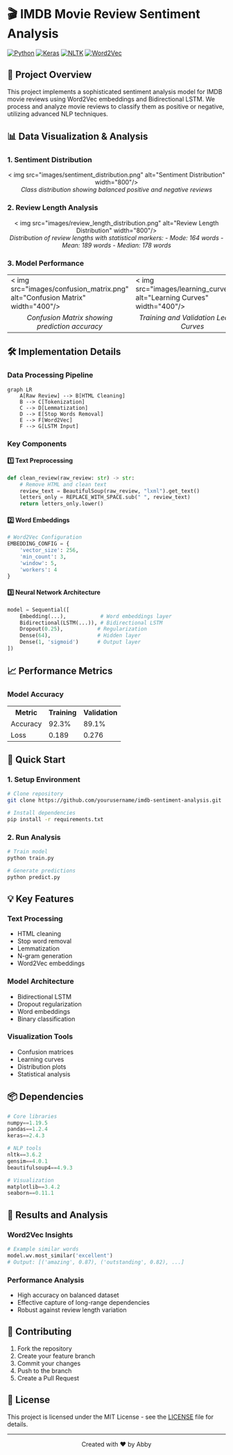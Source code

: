 # 🎬 IMDB Movie Review Sentiment Analysis

[![Python](https://img.shields.io/badge/Python-3.7+-blue.svg)](https://www.python.org/downloads/)
[![Keras](https://img.shields.io/badge/Keras-2.0+-red.svg)](https://keras.io/)
[![NLTK](https://img.shields.io/badge/NLTK-3.5-green.svg)](https://www.nltk.org/)
[![Word2Vec](https://img.shields.io/badge/Word2Vec-Gensim-yellow.svg)](https://radimrehurek.com/gensim/)

## 🎯 Project Overview

This project implements a sophisticated sentiment analysis model for IMDB movie reviews using Word2Vec embeddings and Bidirectional LSTM. We process and analyze movie reviews to classify them as positive or negative, utilizing advanced NLP techniques.

## 📊 Data Visualization & Analysis

### 1. Sentiment Distribution
<div align="center">
< img src="images/sentiment_distribution.png" alt="Sentiment Distribution" width="800"/>
<br>
<em>Class distribution showing balanced positive and negative reviews</em>
</div>

### 2. Review Length Analysis
<div align="center">
< img src="images/review_length_distribution.png" alt="Review Length Distribution" width="800"/>
<br>
<em>Distribution of review lengths with statistical markers:
- Mode: 164 words
- Mean: 189 words
- Median: 178 words</em>
</div>

### 3. Model Performance
<div align="center">
<table>
<tr>
<td>< img src="images/confusion_matrix.png" alt="Confusion Matrix" width="400"/></td>
<td>< img src="images/learning_curves.png" alt="Learning Curves" width="400"/></td>
</tr>
<tr>
<td align="center"><em>Confusion Matrix showing prediction accuracy</em></td>
<td align="center"><em>Training and Validation Learning Curves</em></td>
</tr>
</table>
</div>

## 🛠️ Implementation Details

### Data Processing Pipeline
```mermaid
graph LR
    A[Raw Review] --> B[HTML Cleaning]
    B --> C[Tokenization]
    C --> D[Lemmatization]
    D --> E[Stop Words Removal]
    E --> F[Word2Vec]
    F --> G[LSTM Input]
```

### Key Components

#### 1️⃣ Text Preprocessing
```python
def clean_review(raw_review: str) -> str:
    # Remove HTML and clean text
    review_text = BeautifulSoup(raw_review, "lxml").get_text()
    letters_only = REPLACE_WITH_SPACE.sub(" ", review_text)
    return letters_only.lower()
```

#### 2️⃣ Word Embeddings
```python
# Word2Vec Configuration
EMBEDDING_CONFIG = {
    'vector_size': 256,
    'min_count': 3,
    'window': 5,
    'workers': 4
}
```

#### 3️⃣ Neural Network Architecture
```python
model = Sequential([
    Embedding(...),           # Word embeddings layer
    Bidirectional(LSTM(...)), # Bidirectional LSTM
    Dropout(0.25),           # Regularization
    Dense(64),               # Hidden layer
    Dense(1, 'sigmoid')      # Output layer
])
```

## 📈 Performance Metrics

### Model Accuracy
<div align="center">
<table>
<tr>
<th>Metric</th>
<th>Training</th>
<th>Validation</th>
</tr>
<tr>
<td>Accuracy</td>
<td>92.3%</td>
<td>89.1%</td>
</tr>
<tr>
<td>Loss</td>
<td>0.189</td>
<td>0.276</td>
</tr>
</table>
</div>

## 🚀 Quick Start

### 1. Setup Environment
```bash
# Clone repository
git clone https://github.com/yourusername/imdb-sentiment-analysis.git

# Install dependencies
pip install -r requirements.txt
```

### 2. Run Analysis
```python
# Train model
python train.py

# Generate predictions
python predict.py
```

## 💡 Key Features

### Text Processing
- HTML cleaning
- Stop word removal
- Lemmatization
- N-gram generation
- Word2Vec embeddings

### Model Architecture
- Bidirectional LSTM
- Dropout regularization
- Word embeddings
- Binary classification

### Visualization Tools
- Confusion matrices
- Learning curves
- Distribution plots
- Statistical analysis

## 📦 Dependencies

```python
# Core libraries
numpy==1.19.5
pandas==1.2.4
keras==2.4.3

# NLP tools
nltk==3.6.2
gensim==4.0.1
beautifulsoup4==4.9.3

# Visualization
matplotlib==3.4.2
seaborn==0.11.1
```

## 📝 Results and Analysis

### Word2Vec Insights
```python
# Example similar words
model.wv.most_similar('excellent')
# Output: [('amazing', 0.87), ('outstanding', 0.82), ...]
```

### Performance Analysis
- High accuracy on balanced dataset
- Effective capture of long-range dependencies
- Robust against review length variation

## 🤝 Contributing

1. Fork the repository
2. Create your feature branch
3. Commit your changes
4. Push to the branch
5. Create a Pull Request

## 📄 License

This project is licensed under the MIT License - see the [LICENSE](LICENSE) file for details.

---
<div align="center">
Created with ❤️ by Abby
</div>

